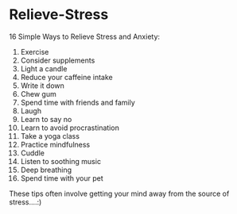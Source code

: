# Relieve-Stress

16 Simple Ways to Relieve Stress and Anxiety:

1. Exercise
2. Consider supplements
3. Light a candle
4. Reduce your caffeine intake
5. Write it down
6. Chew gum
7. Spend time with friends and family
8. Laugh
9. Learn to say no
10. Learn to avoid procrastination
11. Take a yoga class
12. Practice mindfulness
13. Cuddle
14. Listen to soothing music
15. Deep breathing
16. Spend time with your pet



These tips often involve getting your mind away from the source of stress....:)
